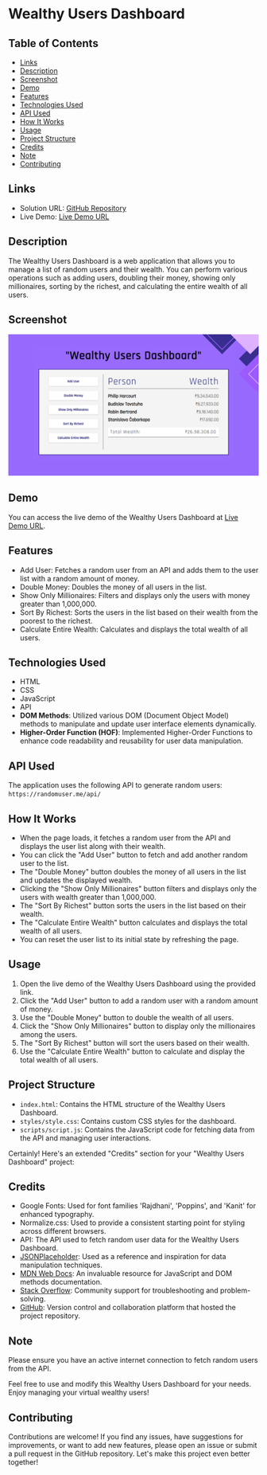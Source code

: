 # Wealthy Users Dashboard

## Table of Contents

- [Links](#links)
- [Description](#description)
- [Screenshot](#screenshot)
- [Demo](#demo)
- [Features](#features)
- [Technologies Used](#technologies-used)
- [API Used](#api-used)
- [How It Works](#how-it-works)
- [Usage](#usage)
- [Project Structure](#project-structure)
- [Credits](#credits)
- [Note](#note)
- [Contributing](#contributing)

## Links

- Solution URL: [GitHub Repository](https://github.com/aruntutter/user-wealth-tracker)
- Live Demo: [Live Demo URL](https://teal-gelato-5c6488.netlify.app)

## Description

The Wealthy Users Dashboard is a web application that allows you to manage a list of random users and their wealth. You can perform various operations such as adding users, doubling their money, showing only millionaires, sorting by the richest, and calculating the entire wealth of all users.

## Screenshot

![Wealthy Users Dashboard Screenshot](<./assets/images/screen-shot.png>)

## Demo

You can access the live demo of the Wealthy Users Dashboard at [Live Demo URL](https://teal-gelato-5c6488.netlify.app).

## Features

- Add User: Fetches a random user from an API and adds them to the user list with a random amount of money.
- Double Money: Doubles the money of all users in the list.
- Show Only Millionaires: Filters and displays only the users with money greater than 1,000,000.
- Sort By Richest: Sorts the users in the list based on their wealth from the poorest to the richest.
- Calculate Entire Wealth: Calculates and displays the total wealth of all users.

## Technologies Used

- HTML
- CSS
- JavaScript
- API
- **DOM Methods**: Utilized various DOM (Document Object Model) methods to manipulate and update user interface elements dynamically.
- **Higher-Order Function (HOF)**: Implemented Higher-Order Functions to enhance code readability and reusability for user data manipulation.

## API Used

The application uses the following API to generate random users: `https://randomuser.me/api/`

## How It Works

- When the page loads, it fetches a random user from the API and displays the user list along with their wealth.
- You can click the "Add User" button to fetch and add another random user to the list.
- The "Double Money" button doubles the money of all users in the list and updates the displayed wealth.
- Clicking the "Show Only Millionaires" button filters and displays only the users with wealth greater than 1,000,000.
- The "Sort By Richest" button sorts the users in the list based on their wealth.
- The "Calculate Entire Wealth" button calculates and displays the total wealth of all users.
- You can reset the user list to its initial state by refreshing the page.

## Usage

1. Open the live demo of the Wealthy Users Dashboard using the provided link.
2. Click the "Add User" button to add a random user with a random amount of money.
3. Use the "Double Money" button to double the wealth of all users.
4. Click the "Show Only Millionaires" button to display only the millionaires among the users.
5. The "Sort By Richest" button will sort the users based on their wealth.
6. Use the "Calculate Entire Wealth" button to calculate and display the total wealth of all users.

## Project Structure

- `index.html`: Contains the HTML structure of the Wealthy Users Dashboard.
- `styles/style.css`: Contains custom CSS styles for the dashboard.
- `scripts/script.js`: Contains the JavaScript code for fetching data from the API and managing user interactions.

Certainly! Here's an extended "Credits" section for your "Wealthy Users Dashboard" project:

## Credits

- Google Fonts: Used for font families 'Rajdhani', 'Poppins', and 'Kanit' for enhanced typography.
- Normalize.css: Used to provide a consistent starting point for styling across different browsers.
- API: The API used to fetch random user data for the Wealthy Users Dashboard.
- [JSONPlaceholder](https://jsonplaceholder.typicode.com): Used as a reference and inspiration for data manipulation techniques.
- [MDN Web Docs](https://developer.mozilla.org): An invaluable resource for JavaScript and DOM methods documentation.
- [Stack Overflow](https://stackoverflow.com): Community support for troubleshooting and problem-solving.
- [GitHub](https://github.com): Version control and collaboration platform that hosted the project repository.

## Note

Please ensure you have an active internet connection to fetch random users from the API.

Feel free to use and modify this Wealthy Users Dashboard for your needs. Enjoy managing your virtual wealthy users!

## Contributing

Contributions are welcome! If you find any issues, have suggestions for improvements, or want to add new features, please open an issue or submit a pull request in the GitHub repository. Let's make this project even better together!
